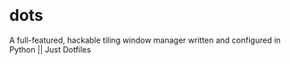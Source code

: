 # dots
A full-featured, hackable tiling window manager written and configured in Python || Just Dotfiles
